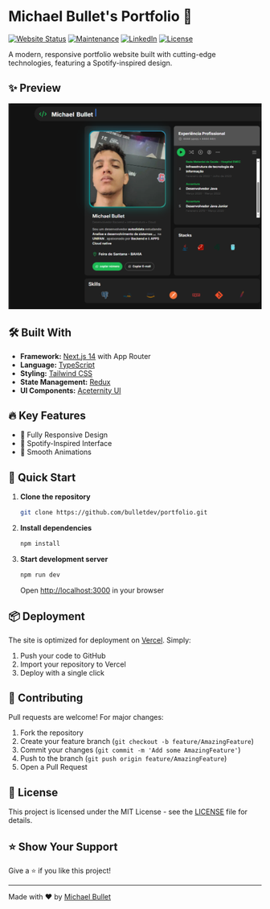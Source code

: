 # Michael Bullet's Portfolio 🚀



[![Website Status](https://img.shields.io/badge/website-up-yellow)](https://www.michaelbullet.com/)
[![Maintenance](https://img.shields.io/badge/maintained-yes-green.svg)](https://github.com/bulletdev/PORTFOLIO/commits/main)
[![LinkedIn](https://img.shields.io/badge/connect-linkedin-1abc9c.svg)](https://www.linkedin.com/in/michael-bullet/)
[![License](http://img.shields.io/:license-mit-blue.svg?style=flat-square)](http://badges.mit-license.org)

A modern, responsive portfolio website built with cutting-edge technologies, featuring a Spotify-inspired design.

## ✨ Preview

<img src="/preview.png" width="900" alt="Portfolio Preview">

## 🛠️ Built With

- **Framework:** [Next.js 14](https://nextjs.org/) with App Router
- **Language:** [TypeScript](https://www.typescriptlang.org/)
- **Styling:** [Tailwind CSS](https://tailwindcss.com/)
- **State Management:** [Redux](https://redux.js.org/)
- **UI Components:** [Aceternity UI](https://ui.aceternity.com/)

## 🔥 Key Features

- 📱 Fully Responsive Design
- 🎨 Spotify-Inspired Interface
- 🔄 Smooth Animations

## 🚀 Quick Start

1. **Clone the repository**

   ```bash
   git clone https://github.com/bulletdev/portfolio.git
   ```

2. **Install dependencies**

   ```bash
   npm install
   ```

3. **Start development server**
   ```bash
   npm run dev
   ```
   Open [http://localhost:3000](http://localhost:3000) in your browser

## 📦 Deployment

The site is optimized for deployment on [Vercel](https://vercel.com/). Simply:

1. Push your code to GitHub
2. Import your repository to Vercel
3. Deploy with a single click

## 🤝 Contributing

Pull requests are welcome! For major changes:

1. Fork the repository
2. Create your feature branch (`git checkout -b feature/AmazingFeature`)
3. Commit your changes (`git commit -m 'Add some AmazingFeature'`)
4. Push to the branch (`git push origin feature/AmazingFeature`)
5. Open a Pull Request

## 📄 License

This project is licensed under the MIT License - see the [LICENSE](LICENSE) file for details.

## ⭐ Show Your Support

Give a ⭐️ if you like this project!

---

Made with ❤️ by [Michael Bullet](https://www.linkedin.com/in/Michael-bullet/)
